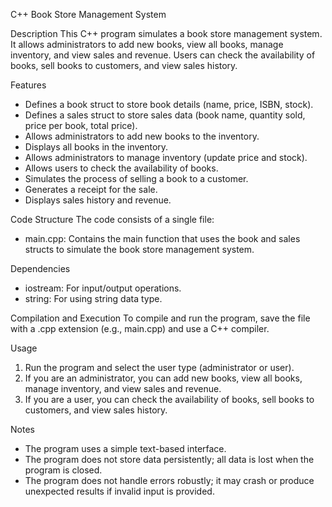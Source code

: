 C++ Book Store Management System

Description
This C++ program simulates a book store management system. It allows administrators to add new books, view all books, manage inventory, and view sales and revenue. Users can check the availability of books, sell books to customers, and view sales history.

Features
- Defines a book struct to store book details (name, price, ISBN, stock).
- Defines a sales struct to store sales data (book name, quantity sold, price per book, total price).
- Allows administrators to add new books to the inventory.
- Displays all books in the inventory.
- Allows administrators to manage inventory (update price and stock).
- Allows users to check the availability of books.
- Simulates the process of selling a book to a customer.
- Generates a receipt for the sale.
- Displays sales history and revenue.

Code Structure
The code consists of a single file:

- main.cpp: Contains the main function that uses the book and sales structs to simulate the book store management system.

Dependencies
- iostream: For input/output operations.
- string: For using string data type.

Compilation and Execution
To compile and run the program, save the file with a .cpp extension (e.g., main.cpp) and use a C++ compiler.

Usage
1. Run the program and select the user type (administrator or user).
2. If you are an administrator, you can add new books, view all books, manage inventory, and view sales and revenue.
3. If you are a user, you can check the availability of books, sell books to customers, and view sales history.

Notes
- The program uses a simple text-based interface.
- The program does not store data persistently; all data is lost when the program is closed.
- The program does not handle errors robustly; it may crash or produce unexpected results if invalid input is provided.
